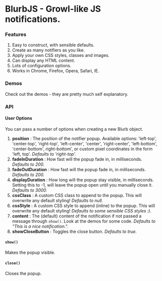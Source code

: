 # BlurbJS - Growl-like JS notifications.

### Features 
1. Easy to construct, with sensible defaults. 
2. Create as many notifiers as you like. 
3. Apply your own CSS styles, classes and images.
4. Can display any HTML content.
5. Lots of configuration options.
6. Works in Chrome, Firefox, Opera, Safari, IE.

### Demos
Check out the demos - they are pretty much self explanatory.

### API

#### User Options
You can pass a number of options when creating a new Blurb object.

1. **position** : The position of the notifier popup. 
                Available options: 'left-top', 'center-top', 'right-top', 'left-center', 'center', 'right-center', 'left-bottom', 'center-bottom', right-bottom', or 
                custom pixel coordinates in the form 'left, top'. _Defaults to 'right-top'._
2. **fadeInDuration** : How fast will the popup fade in, in milliseconds. _Defaults to 200._
3. **fadeOutDuration** : How fast will the popup fade in, in milliseconds. _Defaults to 200._
4. **displayDuration** : How long will the popup stay visible, in milliseconds. Setting this to -1, will leave the popup open until you manually close it. _Defaults to 3000._
5. **cssClass** : A custom CSS class to append to the popup. This will overwrite any default styling! _Defaults to null._
6. **cssStyle** : A custom CSS style to append (inline) to the popup. This will overwrite any default styling! _Defaults to some sensible CSS styles :)._
7. **content** : The (default) content of the notification if not passed a message through `show()`. Look at the demos for some code. _Defaults to "This is a nice notification."._
8. **showCloseButton** : Toggles the close button. _Defaults to true._

#### `show()`
Makes the popup visible.

#### `close()`
Closes the popup.